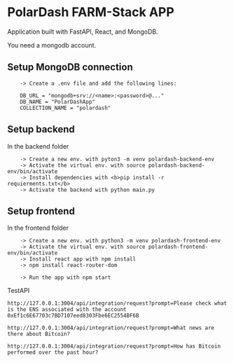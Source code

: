 
# PolarDash FARM-Stack APP

Application built with FastAPI, React, and MongoDB. 

You need a mongodb account. 

## Setup MongoDB connection

``` 
    -> Create a .env file and add the following lines: 

    DB_URL = "mongodb+srv://<name>:<password>@..."
    DB_NAME = "PolarDashApp"
    COLLECTION_NAME = "polardash"

```

## Setup backend

In the backend folder
```
    -> Create a new env. with pyton3 -m venv polardash-backend-env
    -> Activate the virtual env. with source polardash-backend-env/bin/activate 
    -> Install dependencies with <b>pip install -r requierments.txt</b>
    -> Activate the backend with python main.py

```

## Setup frontend

In the frontend folder 
```
    -> Create a new env. with python3 -m venv polardash-frontend-env
    -> Activate the virtual env. with source polardash-frontend-env/bin/activate
    -> Install react app with npm install 
    -> npm install react-router-dom

    -> Run the app with npm start
```

TestAPI

```
http://127.0.0.1:3004/api/integration/request?prompt=Please check what is the ENS associated with the account 0xEf1c6E67703c7BD7107eed8303Fbe6EC2554BF6B
```

```
http://127.0.0.1:3004/api/integration/request?prompt=What news are there about Bitcoin?
```

```
http://127.0.0.1:3004/api/integration/request?prompt=How has Bitcoin performed over the past hour?
```
